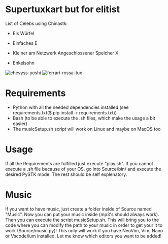 # Supertuxkart but for elitist

List of Celebs using Chinastk:

- Eis Würfel

- Einfaches E

- Kleiner am Netzwerk Angeschlossener Speicher X

- Enkelsohn

![chevyss-yoshi](https://github.com/user-attachments/assets/fdd368eb-90c9-4445-b6c0-d3bd83e1f50d)
![ferrari-rossa-tux](https://github.com/user-attachments/assets/963273f2-2bfd-46e5-966d-cc62510a3c66)

# Requirements

- Python with all the needed dependencies installed (see requirements.txt($ pip install -r requirements.txt))
- Bash (to be able to execute the .sh files, which make the usage a bit easier)
- The musicSetup.sh script will work on Linux and maybe on MacOS too

# Usage

If all the Requirements are fulfilled just execute "play.sh". 
If you cannot execute a .sh file because of your OS, go into Source/bin/ and execute the desired PySTK mode.
The rest should be self explenatory.

# Music

If you want to have music, just create a folder inside of Source named "Music".
Now you can put your music inside (mp3's should always work).
Then you can execute the script musicSetup.sh.
This will bring you to the code where you can modify the path to your music in order to get your it to work (Source/music.py)!
This only will work if you have NeoVim, Vim, Nano or Vscode/ium installed.
Let me know which editors you want to be added!
